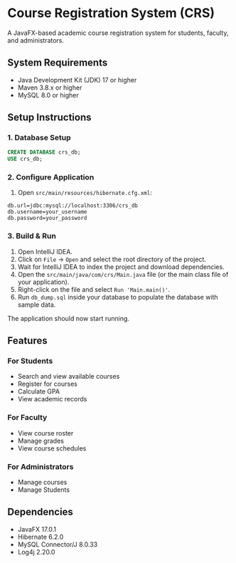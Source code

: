 # Course Registration System (CRS)

A JavaFX-based academic course registration system for students, faculty, and administrators.

## System Requirements

- Java Development Kit (JDK) 17 or higher
- Maven 3.8.x or higher
- MySQL 8.0 or higher

## Setup Instructions

### 1. Database Setup

```sql
CREATE DATABASE crs_db;
USE crs_db;
```

### 2. Configure Application

1. Open `src/main/resources/hibernate.cfg.xml`:
```properties
db.url=jdbc:mysql://localhost:3306/crs_db
db.username=your_username
db.password=your_password
```

### 3. Build & Run

1. Open IntelliJ IDEA.
2. Click on `File` -> `Open` and select the root directory of the project.
3. Wait for IntelliJ IDEA to index the project and download dependencies.
4. Open the `src/main/java/com/crs/Main.java` file (or the main class file of your application).
5. Right-click on the file and select `Run 'Main.main()'`.
6. Run `db_dump.sql` inside your database to populate the database with sample data.

The application should now start running.

## Features

### For Students
- Search and view available courses
- Register for courses
- Calculate GPA
- View academic records

### For Faculty
- View course roster
- Manage grades
- View course schedules

### For Administrators
- Manage courses
- Manage Students

## Dependencies

- JavaFX 17.0.1
- Hibernate 6.2.0
- MySQL Connector/J 8.0.33
- Log4j 2.20.0

